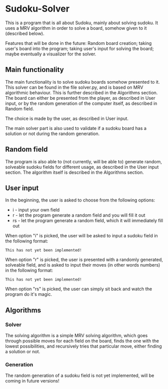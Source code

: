 # Sudoku-Solver
This is a program that is all about Sudoku, mainly about solving sudoku. It uses a MRV algorithm in order to solve a board, somehow given to it (described below). 

Features that will be done in the future: Random board creation; taking user's board into the program; taking user's input for solving the board; maybe eventually a visualizer for the solver.

## Main functionality
The main functionality is to solve sudoku boards somehow presented to it. This solver can be found in the file solver.py, and is based on MRV algorithmic behaviour. This is further described in the Algorithms section. The board can either be presented from the player, as described in User input, or by the random generation of the computer itself, as described in Random field. 

The choice is made by the user, as described in User input.

The main solver part is also used to validate if a sudoku board has a solution or not during the random generation.

## Random field
The program is also able to (not currently, will be able to) generate random, solveable sudoku fields for different usage, as described in the User input section. The algorithm itself is described in the Algorithms section.

## User input
In the beginning, the user is asked to choose from the following options:
* i - input your own field
* r - let the program generate a random field and you will fill it out
* rs - let the program generate a random field, which it will immediately fill out

When option "i" is picked, the user will be asked to input a sudoku field in the following format:

```
This has not yet been implemented!
```

When option "r" is picked, the user is presented with a randomly generated, solveable field, and is asked to input their moves (in other words numbers) in the following format:

```
This has not yet been implemented!
```

When option "rs" is picked, the user can simply sit back and watch the program do it's magic.

## Algorithms
### Solver
The solving algorithm is a simple MRV solving algorithm, which goes through possible moves for each field on the board, finds the one with the lowest possibilities, and recursively tries that particular move, either finding a solution or not.
### Generation
The random generation of a sudoku field is not yet implemented, will be coming in future versions!